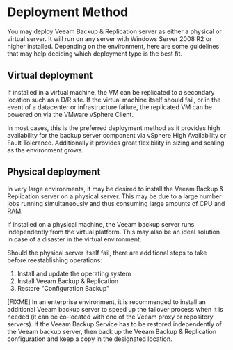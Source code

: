 # Deployment Method
You may deploy Veeam Backup & Replication server as either a physical or
virtual server. It will run on any server with Windows Server 2008 R2 or higher installed. Depending on the environment, here are some guidelines
that may help deciding which deployment type is the best fit.

## Virtual deployment
If installed in a virtual machine, the VM can be replicated to a
secondary location such as a D/R site. If the virtual machine itself
should fail, or in the event of a datacenter
or infrastructure failure, the replicated VM can be powered on via
the VMware vSphere Client.

In most cases, this is the preferred deployment method as it provides high availability for the backup server component via vSphere High Availability or Fault Tolerance. Additionally it provides great flexibility in sizing and scaling as the environment grows.

## Physical deployment
In very large environments, it may be desired to install the Veeam Backup & Replication server on a physical server. This may be due to a large number jobs running simultaneously and thus consuming large amounts of CPU and RAM.

If installed on a physical machine, the Veeam backup server runs independently from the virtual platform. This may also be an ideal solution in case of a disaster in the virtual environment.

Should the physical server itself fail, there are additional steps to take before reestablishing operations:

  1. Install and update the operating system
  2. Install Veeam Backup & Replication
  3. Restore "Configuration Backup"

[FIXME] In an enterprise environment, it is recommended to install an additional
Veeam backup server to speed up the failover process when it is needed
(it can be co-located with one of the Veeam proxy or repository
servers). If the Veeam Backup Service has to be restored independently
of the Veeam backup server, then back up the Veeam Backup & Replication
configuration and keep a copy in the designated location.

